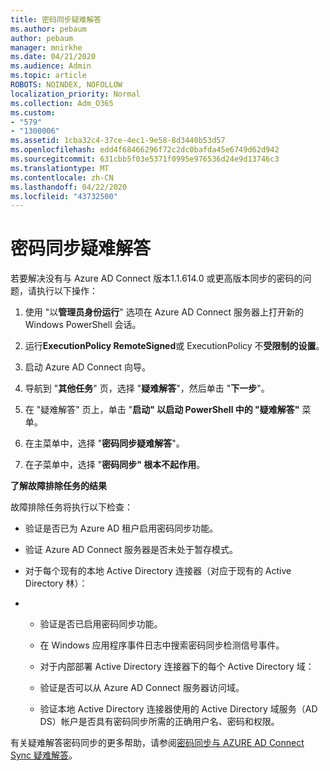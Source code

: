 ```yaml
---
title: 密码同步疑难解答
ms.author: pebaum
author: pebaum
manager: mnirkhe
ms.date: 04/21/2020
ms.audience: Admin
ms.topic: article
ROBOTS: NOINDEX, NOFOLLOW
localization_priority: Normal
ms.collection: Adm_O365
ms.custom:
- "579"
- "1300006"
ms.assetid: 1cba32c4-37ce-4ec1-9e58-8d3440b53d57
ms.openlocfilehash: edd4f68466296f72c2dc0bafda45e6749d62d942
ms.sourcegitcommit: 631cbb5f03e5371f0995e976536d24e9d13746c3
ms.translationtype: MT
ms.contentlocale: zh-CN
ms.lasthandoff: 04/22/2020
ms.locfileid: "43732500"
---
```

# <a name="troubleshoot-password-synchronization"></a>密码同步疑难解答

若要解决没有与 Azure AD Connect 版本1.1.614.0 或更高版本同步的密码的问题，请执行以下操作：
  
1. 使用 "以**管理员身份运行**" 选项在 Azure AD Connect 服务器上打开新的 Windows PowerShell 会话。

2. 运行**ExecutionPolicy RemoteSigned**或 ExecutionPolicy 不**受限制的设置**。

3. 启动 Azure AD Connect 向导。

4. 导航到 "**其他任务**" 页，选择 "**疑难解答**"，然后单击 "**下一步**"。

5. 在 "疑难解答" 页上，单击 "**启动" 以启动 PowerShell 中的 "疑难解答"** 菜单。

6. 在主菜单中，选择 "**密码同步疑难解答**"。

7. 在子菜单中，选择 "**密码同步" 根本不起作用**。

**了解故障排除任务的结果**
  
故障排除任务将执行以下检查：
  
- 验证是否已为 Azure AD 租户启用密码同步功能。

- 验证 Azure AD Connect 服务器是否未处于暂存模式。

- 对于每个现有的本地 Active Directory 连接器（对应于现有的 Active Directory 林）：

- 
  - 验证是否已启用密码同步功能。

  - 在 Windows 应用程序事件日志中搜索密码同步检测信号事件。

  - 对于内部部署 Active Directory 连接器下的每个 Active Directory 域：

  - 验证是否可以从 Azure AD Connect 服务器访问域。

  - 验证本地 Active Directory 连接器使用的 Active Directory 域服务（AD DS）帐户是否具有密码同步所需的正确用户名、密码和权限。

有关疑难解答密码同步的更多帮助，请参阅[密码同步与 AZURE AD Connect Sync 疑难解答](https://docs.microsoft.com/azure/active-directory/connect/active-directory-aadconnectsync-troubleshoot-password-synchronization)。
  